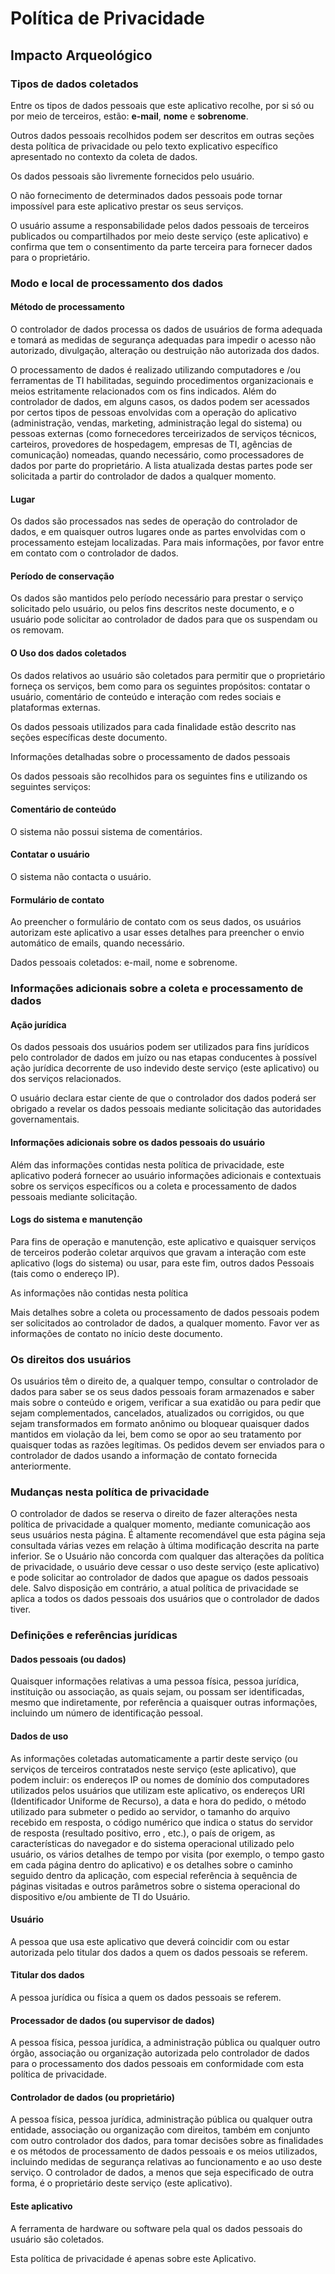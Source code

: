 # Política de Privacidade
## Impacto Arqueológico

### Tipos de dados coletados

Entre os tipos de dados pessoais que este aplicativo recolhe, por si só ou por meio de terceiros, estão: **e-mail**, **nome** e **sobrenome**.

Outros dados pessoais recolhidos podem ser descritos em outras seções desta política de privacidade ou pelo texto explicativo específico apresentado no contexto da coleta de dados.

Os dados pessoais são livremente fornecidos pelo usuário.

O não fornecimento de determinados dados pessoais pode tornar impossível para este aplicativo prestar os seus serviços.

O usuário assume a responsabilidade pelos dados pessoais de terceiros publicados ou compartilhados por meio deste serviço (este aplicativo) e confirma que tem o consentimento da parte terceira para fornecer dados para o proprietário.

### Modo e local de processamento dos dados

#### Método de processamento

O controlador de dados processa os dados de usuários de forma adequada e tomará as medidas de segurança adequadas para impedir o acesso não autorizado, divulgação, alteração ou destruição não autorizada dos dados.

O processamento de dados é realizado utilizando computadores e /ou ferramentas de TI habilitadas, seguindo procedimentos organizacionais e meios estritamente relacionados com os fins indicados. Além do controlador de dados, em alguns casos, os dados podem ser acessados por certos tipos de pessoas envolvidas com a operação do aplicativo (administração, vendas, marketing, administração legal do sistema) ou pessoas externas (como fornecedores terceirizados de serviços técnicos, carteiros, provedores de hospedagem, empresas de TI, agências de comunicação) nomeadas, quando necessário, como processadores de dados por parte do proprietário. A lista atualizada destas partes pode ser solicitada a partir do controlador de dados a qualquer momento.

#### Lugar

Os dados são processados nas sedes de operação do controlador de dados, e em quaisquer outros lugares onde as partes envolvidas com o processamento estejam localizadas. Para mais informações, por favor entre em contato com o controlador de dados.

#### Período de conservação

Os dados são mantidos pelo período necessário para prestar o serviço solicitado pelo usuário, ou pelos fins descritos neste documento, e o usuário pode solicitar ao controlador de dados para que os suspendam ou os removam.

#### O Uso dos dados coletados

Os dados relativos ao usuário são coletados para permitir que o proprietário forneça os serviços, bem como para os seguintes propósitos: contatar o usuário, comentário de conteúdo e interação com redes sociais e plataformas externas.

Os dados pessoais utilizados para cada finalidade estão descrito nas seções específicas deste documento.

Informações detalhadas sobre o processamento de dados pessoais

Os dados pessoais são recolhidos para os seguintes fins e utilizando os seguintes serviços:

#### Comentário de conteúdo

O sistema não possui sistema de comentários.

#### Contatar o usuário

O sistema não contacta o usuário.

#### Formulário de contato

Ao preencher o formulário de contato com os seus dados, os usuários autorizam este aplicativo a usar esses detalhes para preencher o envio automático de emails, quando necessário.

Dados pessoais coletados: e-mail, nome e sobrenome.

### Informações adicionais sobre a coleta e processamento de dados

#### Ação jurídica

Os dados pessoais dos usuários podem ser utilizados para fins jurídicos pelo controlador de dados em juízo ou nas etapas conducentes à possível ação jurídica decorrente de uso indevido deste serviço (este aplicativo) ou dos serviços relacionados.

O usuário declara estar ciente de que o controlador dos dados poderá ser obrigado a revelar os dados pessoais mediante solicitação das autoridades governamentais.

#### Informações adicionais sobre os dados pessoais do usuário

Além das informações contidas nesta política de privacidade, este aplicativo poderá fornecer ao usuário informações adicionais e contextuais sobre os serviços específicos ou a coleta e processamento de dados pessoais mediante solicitação.

#### Logs do sistema e manutenção

Para fins de operação e manutenção, este aplicativo e quaisquer serviços de terceiros poderão coletar arquivos que gravam a interação com este aplicativo (logs do sistema) ou usar, para este fim, outros dados Pessoais (tais como o endereço IP).

As informações não contidas nesta política

Mais detalhes sobre a coleta ou processamento de dados pessoais podem ser solicitados ao controlador de dados, a qualquer momento. Favor ver as informações de contato no início deste documento.

### Os direitos dos usuários

Os usuários têm o direito de, a qualquer tempo, consultar o controlador de dados para saber se os seus dados pessoais foram armazenados e saber mais sobre o conteúdo e origem, verificar a sua exatidão ou para pedir que sejam complementados, cancelados, atualizados ou corrigidos, ou que sejam transformados em formato anônimo ou bloquear quaisquer dados mantidos em violação da lei, bem como se opor ao seu tratamento por quaisquer todas as razões legítimas. Os pedidos devem ser enviados para o controlador de dados usando a informação de contato fornecida anteriormente.


### Mudanças nesta política de privacidade

O controlador de dados se reserva o direito de fazer alterações nesta política de privacidade a qualquer momento, mediante comunicação aos seus usuários nesta página. É altamente recomendável que esta página seja consultada várias vezes em relação à última modificação descrita na parte inferior. Se o Usuário não concorda com qualquer das alterações da política de privacidade, o usuário deve cessar o uso deste serviço (este aplicativo) e pode solicitar ao controlador de dados que apague os dados pessoais dele. Salvo disposição em contrário, a atual política de privacidade se aplica a todos os dados pessoais dos usuários que o controlador de dados tiver.

### Definições e referências jurídicas

#### Dados pessoais (ou dados)

Quaisquer informações relativas a uma pessoa física, pessoa jurídica, instituição ou associação, as quais sejam, ou possam ser identificadas, mesmo que indiretamente, por referência a quaisquer outras informações, incluindo um número de identificação pessoal.

#### Dados de uso

As informações coletadas automaticamente a partir deste serviço (ou serviços de terceiros contratados neste serviço (este aplicativo), que podem incluir: os endereços IP ou nomes de domínio dos computadores utilizados pelos usuários que utilizam este aplicativo, os endereços URI (Identificador Uniforme de Recurso), a data e hora do pedido, o método utilizado para submeter o pedido ao servidor, o tamanho do arquivo recebido em resposta, o código numérico que indica o status do servidor de resposta (resultado positivo, erro , etc.), o país de origem, as características do navegador e do sistema operacional utilizado pelo usuário, os vários detalhes de tempo por visita (por exemplo, o tempo gasto em cada página dentro do aplicativo) e os detalhes sobre o caminho seguido dentro da aplicação, com especial referência à sequência de páginas visitadas e outros parâmetros sobre o sistema operacional do dispositivo e/ou ambiente de TI do Usuário.

#### Usuário

A pessoa que usa este aplicativo que deverá coincidir com ou estar autorizada pelo titular dos dados a quem os dados pessoais se referem.

#### Titular dos dados

A pessoa jurídica ou física a quem os dados pessoais se referem.

#### Processador de dados (ou supervisor de dados)

A pessoa física, pessoa jurídica, a administração pública ou qualquer outro órgão, associação ou organização autorizada pelo controlador de dados para o processamento dos dados pessoais em conformidade com esta política de privacidade.

#### Controlador de dados (ou proprietário)

A pessoa física, pessoa jurídica, administração pública ou qualquer outra entidade, associação ou organização com direitos, também em conjunto com outro controlador dos dados, para tomar decisões sobre as finalidades e os métodos de processamento de dados pessoais e os meios utilizados, incluindo medidas de segurança relativas ao funcionamento e ao uso deste serviço. O controlador de dados, a menos que seja especificado de outra forma, é o proprietário deste serviço (este aplicativo).

#### Este aplicativo

A ferramenta de hardware ou software pela qual os dados pessoais do usuário são coletados.

Esta política de privacidade é apenas sobre este Aplicativo.
